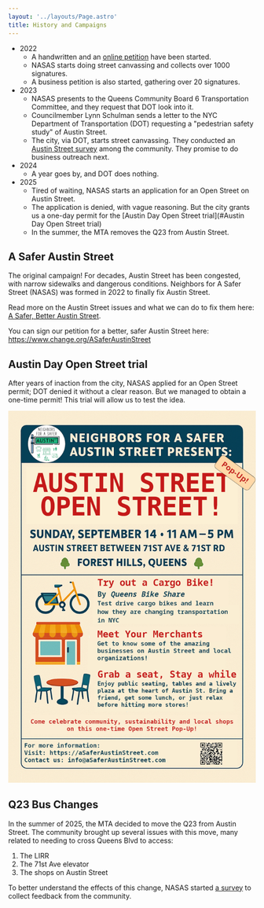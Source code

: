 ```yaml
---
layout: '../layouts/Page.astro'
title: History and Campaigns
---
```


- 2022
  - A handwritten and an [online petition](https://www.change.org/ASaferAustinStreet) have been started.
  - NASAS starts doing street canvassing and collects over 1000 signatures.
  - A business petition is also started, gathering over 20 signatures.
- 2023
  - NASAS presents to the Queens Community Board 6 Transportation Committee, and they request that DOT look into it.
  - Councilmember Lynn Schulman sends a letter to the NYC Department of Transportation (DOT) requesting a "pedestrian safety study" of Austin Street.
  - The city, via DOT, starts street canvassing. They conducted an [Austin Street survey](https://www.surveymonkey.com/r/AUSTINST?sm=GtO_2Bf11zXyuabB8CYM898ZEPgD4HDWITW1j_2FxCOyGiI_3D) among the community. They promise to do business outreach next.
- 2024
  - A year goes by, and DOT does nothing.
- 2025
  - Tired of waiting, NASAS starts an application for an Open Street on Austin Street.
  - The application is denied, with vague reasoning. But the city grants us a one-day permit for the [Austin Day Open Street trial](#Austin Day Open Street trial)
  - In the summer, the MTA removes the Q23 from Austin Street.

## A Safer Austin Street

The original campaign! For decades, Austin Street has been congested, with narrow sidewalks and dangerous conditions. Neighbors for A Safer Street (NASAS) was formed in 2022 to finally fix Austin Street.

Read more on the Austin Street issues and what we can do to fix them here: [A Safer, Better Austin Street](/news/a-safer-better-austin-street/).

You can sign our petition for a better, safer Austin Street here: https://www.change.org/ASaferAustinStreet

## Austin Day Open Street trial

After years of inaction from the city, NASAS applied for an Open Street permit; DOT denied it without a clear reason. But we managed to obtain a one-time permit! This trial will allow us to test the idea.

![ASOS](../assets/ASOS_trial_flyer.png)

## Q23 Bus Changes

In the summer of 2025, the MTA decided to move the Q23 from Austin Street. The community brought up several issues with this move, many related to needing to cross Queens Blvd to access:

1. The LIRR
2. The 71st Ave elevator
3. The shops on Austin Street

To better understand the effects of this change, NASAS started [a survey](https://forms.gle/D8TfVbX4kmmUxJGc7) to collect feedback from the community.
